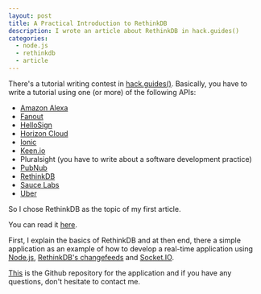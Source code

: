 ```yaml
---
layout: post
title: A Practical Introduction to RethinkDB
description: I wrote an article about RethinkDB in hack.guides()
categories:
  - node.js
  - rethinkdb
  - article
---
```


There's a tutorial writing contest in [hack.guides()](http://tutorials.pluralsight.com/contest/). Basically, you have to write a tutorial using one (or more) of the following APIs:

- [Amazon Alexa](https://developer.amazon.com/public/solutions/alexa/alexa-skills-kit)
- [Fanout](https://fanout.io/)
- [HelloSign](https://www.hellosign.com/api)
- [Horizon Cloud](http://horizon.io/)
- [Ionic](http://ionicframework.com/)
- [Keen.io](http://keen.io/)
- Pluralsight (you have to write about a software development practice)
- [PubNub](http://pubnub.com/)
- [RethinkDB](http://rethinkdb.com/)
- [Sauce Labs](http://saucelabs.com/)
- [Uber](https://developer.uber.com/)

So I chose RethinkDB as the topic of my first article.

You can read it [here](http://tutorials.pluralsight.com/nosql-databases/a-practical-introduction-to-rethinkdb).

First, I explain the basics of RethinkDB and at then end, there a simple application as an example of how to develop a real-time application using [Node.js](https://nodejs.org/en/), [RethinkDB's changefeeds](http://rethinkdb.com/docs/changefeeds/javascript/) and [Socket.IO](http://socket.io/).

[This](https://github.com/eh3rrera/rethinkdb-example) is the Github repository for the application and if you have any questions, don't hesitate to contact me.
